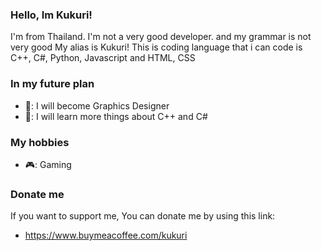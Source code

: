 ### Hello, Im Kukuri!
I'm from Thailand. I'm not a very good developer. and my grammar is not very good My alias is Kukuri! This is coding language that i can code is C++, C#, Python, Javascript and HTML, CSS

### In my future plan
- 📌: I will become Graphics Designer
- 📜: I will learn more things about C++ and C#

### My hobbies
- 🎮: Gaming

### Donate me
If you want to support me, You can donate me by using this link:
- https://www.buymeacoffee.com/kukuri
